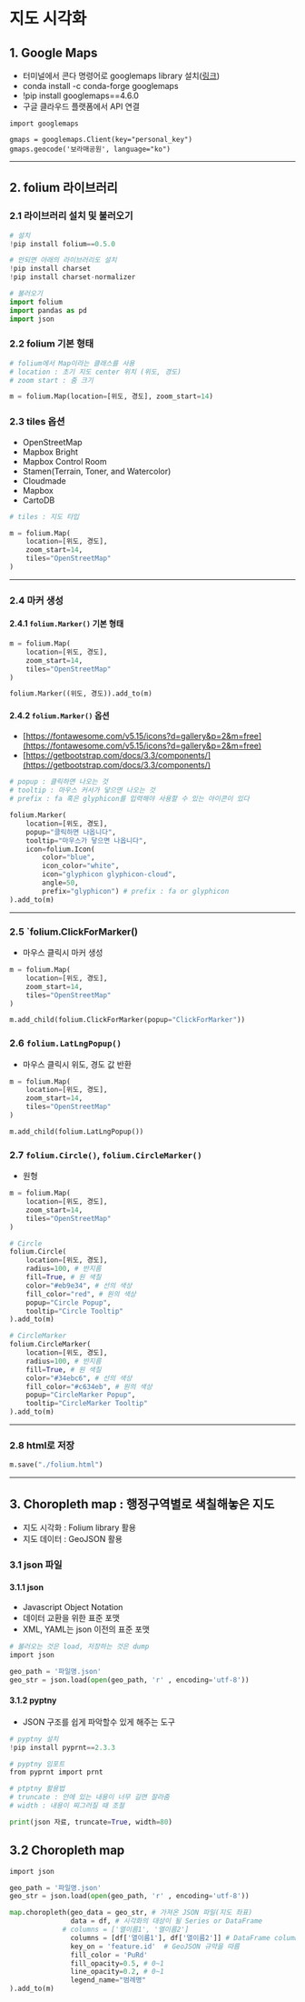 지도 시각화
===

## 1. Google Maps
- 터미널에서 콘다 명령어로 googlemaps library 설치([링크](https://anaconda.org/conda-forge/googlemaps))
- conda install -c conda-forge googlemaps
- !pip install googlemaps==4.6.0
- 구글 클라우드 플랫폼에서 API 연결
```
import googlemaps  

gmaps = googlemaps.Client(key="personal_key")
gmaps.geocode('보라매공원', language="ko")  
```

___

## 2. folium 라이브러리
### 2.1 라이브러리 설치 및 불러오기
```python
# 설치
!pip install folium==0.5.0

# 안되면 아래의 라이브러리도 설치
!pip install charset 
!pip install charset-normalizer

# 불러오기
import folium
import pandas as pd 
import json 
```

### 2.2 folium 기본 형태
```python
# folium에서 Map이라는 클래스를 사용   
# location : 초기 지도 center 위치 (위도, 경도)    
# zoom start : 줌 크기   

m = folium.Map(location=[위도, 경도], zoom_start=14)
```

### 2.3 tiles 옵션
- OpenStreetMap   
- Mapbox Bright   
- Mapbox Control Room   
- Stamen(Terrain, Toner, and Watercolor)    
- Cloudmade    
- Mapbox    
- CartoDB      
```python
# tiles : 지도 타입

m = folium.Map(
    location=[위도, 경도], 
    zoom_start=14,
    tiles="OpenStreetMap"
)
```
___

### 2.4 마커 생성
#### 2.4.1 `folium.Marker()` 기본 형태
```python
m = folium.Map(
    location=[위도, 경도], 
    zoom_start=14,
    tiles="OpenStreetMap"
)

folium.Marker((위도, 경도)).add_to(m)
```
#### 2.4.2 `folium.Marker()` 옵션
- [https://fontawesome.com/v5.15/icons?d=gallery&p=2&m=free](https://fontawesome.com/v5.15/icons?d=gallery&p=2&m=free) 
- [https://getbootstrap.com/docs/3.3/components/](https://getbootstrap.com/docs/3.3/components/)
```python
# popup : 클릭하면 나오는 것
# tooltip : 마우스 커서가 닿으면 나오는 것
# prefix : fa 혹은 glyphicon를 입력해야 사용할 수 있는 아이콘이 있다

folium.Marker(
    location=[위도, 경도],
    popup="클릭하면 나옵니다",
    tooltip="마우스가 닿으면 나옵니다",
    icon=folium.Icon(
        color="blue",
        icon_color="white",
        icon="glyphicon glyphicon-cloud",
        angle=50, 
        prefix="glyphicon") # prefix : fa or glyphicon
).add_to(m)
```

___

### 2.5 `folium.ClickForMarker()
- 마우스 클릭시 마커 생성
```python
m = folium.Map(
    location=[위도, 경도], 
    zoom_start=14,
    tiles="OpenStreetMap"
)

m.add_child(folium.ClickForMarker(popup="ClickForMarker"))
```

### 2.6 `folium.LatLngPopup()`
- 마우스 클릭시 위도, 경도 값 반환
```python
m = folium.Map(
    location=[위도, 경도], 
    zoom_start=14,
    tiles="OpenStreetMap"
)

m.add_child(folium.LatLngPopup())
```


### 2.7 `folium.Circle()`, `folium.CircleMarker()`
- 원형 
```python
m = folium.Map(
    location=[위도, 경도], 
    zoom_start=14,
    tiles="OpenStreetMap"
)

# Circle 
folium.Circle(
    location=[위도, 경도],
    radius=100, # 반지름
    fill=True, # 원 색칠
    color="#eb9e34", # 선의 색상
    fill_color="red", # 원의 색상
    popup="Circle Popup",
    tooltip="Circle Tooltip"
).add_to(m)

# CircleMarker
folium.CircleMarker(
    location=[위도, 경도],
    radius=100, # 반지름
    fill=True, # 원 색칠
    color="#34ebc6", # 선의 색상
    fill_color="#c634eb", # 원의 색상
    popup="CircleMarker Popup",
    tooltip="CircleMarker Tooltip"
).add_to(m)
```
___

### 2.8 html로 저장
```python
m.save("./folium.html")
```
___

## 3. Choropleth map : 행정구역별로 색칠해놓은 지도
- 지도 시각화 : Folium library 활용   
- 지도 데이터 : GeoJSON 활용   

### 3.1 json 파일
#### 3.1.1 json
- Javascript Object Notation   
- 데이터 교환을 위한 표준 포맷   
- XML, YAML는 json 이전의 표준 포맷   
```python
# 불러오는 것은 load, 저장하는 것은 dump
import json

geo_path = '파일명.json'
geo_str = json.load(open(geo_path, 'r' , encoding='utf-8'))
```

#### 3.1.2 pyptny
- JSON 구조를 쉽게 파악할수 있게 해주는 도구   
```python
# pyptny 설치
!pip install pyprnt==2.3.3

# pyptny 임포트
from pyprnt import prnt

# ptptny 활용법
# truncate : 안에 있는 내용이 너무 길면 잘라줌
# width : 내용이 찌그러질 때 조절

print(json 자료, truncate=True, width=80)
```

## 3.2 Choropleth map
```python
import json

geo_path = '파일명.json'
geo_str = json.load(open(geo_path, 'r' , encoding='utf-8'))

map.choropleth(geo_data = geo_str, # 가져온 JSON 파일(지도 좌표)
               data = df, # 시각화의 대상이 될 Series or DataFrame
             # columns = ['열이름1', '열이름2']
               columns = [df['열이름1'], df['열이름2']] # DataFrame columns (가져올 열이 인덱스 열일 때는 df.index)
               key_on = 'feature.id'  # GeoJSON 규약을 따름
               fill_color = 'PuRd' 
               fill_opacity=0.5, # 0~1 
               line_opacity=0.2, # 0~1 
               legend_name="범례명"    
).add_to(m)
```

